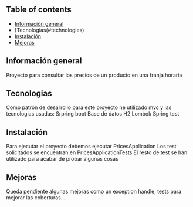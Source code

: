 ## Table of contents
* [Información general](#general-info)
* [Tecnologias(#technologies)
* [Instalación](#setup)
*  [Mejoras](#updates)

## Información general
Proyecto para consultar los precios de un producto en una franja horaria
	
## Tecnologias
Como patrón de desarrollo para este proyecto he utilizado mvc y las tecnologias usadas:
Srpring boot
Base de datos H2
Lombok
Spring test
	
## Instalación
Para ejecutar el proyecto debemos ejecutar PricesApplication
Los test solicitados se encuentran en PricesApplicationTests
El resto de test se han utilizado para acabar de probar algunas cosas

## Mejoras
Queda pendiente algunas mejoras como un exception handle, tests para mejorar las coberturas...

